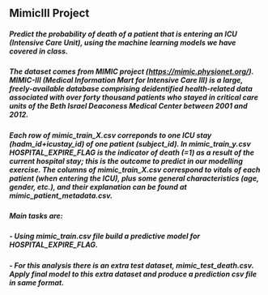 ## MimicIII Project 
##### Predict the probability of death of a patient that is entering an ICU (Intensive Care Unit), using the machine learning models we have covered in class.

##### The dataset comes from MIMIC project (https://mimic.physionet.org/). MIMIC-III (Medical Information Mart for Intensive Care III) is a large, freely-available database comprising deidentified health-related data associated with over forty thousand patients who stayed in critical care units of the Beth Israel Deaconess Medical Center between 2001 and 2012.

##### Each row of mimic_train_X.csv correponds to one ICU stay (hadm_id+icustay_id) of one patient (subject_id). In mimic_train_y.csv HOSPITAL_EXPIRE_FLAG is the indicator of death (=1) as a result of the current hospital stay; this is the outcome to predict in our modelling exercise. The columns of mimic_train_X.csv correspond to vitals of each patient (when entering the ICU), plus some general characteristics (age, gender, etc.), and their explanation can be found at mimic_patient_metadata.csv.

##### Main tasks are:
##### - Using mimic_train.csv file build a predictive model for HOSPITAL_EXPIRE_FLAG.
##### - For this analysis there is an extra test dataset, mimic_test_death.csv. Apply final model to this extra dataset and produce a prediction csv file in same format.

